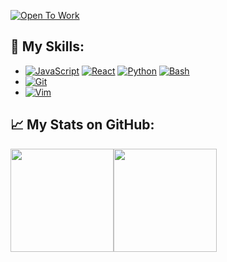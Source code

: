 [![Open To Work](https://img.shields.io/badge/OpenToWork-YES-green?style=flat&logo=gravatar&logoColor=white)]()


## :wrench: My Skills:
* [![JavaScript](https://img.shields.io/badge/Language-JavaScript-yellow?style=flat&logo=JavaScript&logoColor=white)](https://github.com/Bully47?tab=repositories&q=&type=&language=javascript)
[![React](https://img.shields.io/badge/Language-React-yellow?style=flat&logo=React&logoColor=white)](https://github.com/Bully47?tab=repositories&q=&type=&language=react)
[![Python](https://img.shields.io/badge/Language-Python_3-yellow?style=flat&logo=Python&logoColor=white)](https://github.com/Bully47?tab=repositories&q=&type=&language=python)
[![Bash](https://img.shields.io/badge/Language-Bash-yellow?style=flat&logo=bash&logoColor=white)](https://github.com/Bully47?tab=repositories&q=&type=&language=Bash)
* [![Git](https://img.shields.io/badge/VCS-Git-black?style=flat&logo=git&logoColor=white)](https://git-scm.com/)
* [![Vim](https://img.shields.io/badge/IDE-Vim-white?style=flat&logo=vim&logoColor=white)](https://www.vim.org/)



## :chart_with_upwards_trend: My Stats on GitHub:
<a href="https://github.com/Bully47?tab=repositories"><img height="165px" src="https://github-readme-stats.vercel.app/api?username=Bully47&count_private=true&include_all_commits=true&theme=algolia&show_icons=true" /><!-- wi*quL3fcV --><img height="165px" src="https://github-readme-stats.vercel.app/api/top-langs/?username=Bully47&layout=compact&theme=algolia" /></a>
